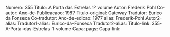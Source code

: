 Numero: 355
Titulo: A Porta das Estrelas 1º volume
Autor: Frederik Pohl
Co-autor: 
Ano-de-Publicacaoo: 1987
Titulo-original: Gateway
Tradutor: Eurico da Fonseca
Co-tradutor: 
Ano-de-edicao: 1977
alias: Frederik-Pohl
Autor2-alias: 
Tradutor1-alias: Eurico-da-Fonseca
Tradutor2-alias: 
Titulo-link: 355-A-Porta-das-Estrelas-1-volume
Capa: 
pags: 
Capa-link: